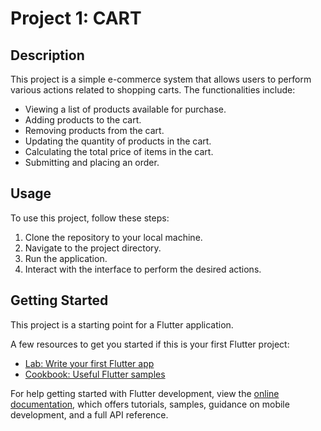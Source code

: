 # Project 1: CART

## Description

This project is a simple e-commerce system that allows users to perform various actions related to shopping carts. The functionalities include:

- Viewing a list of products available for purchase.
- Adding products to the cart.
- Removing products from the cart.
- Updating the quantity of products in the cart.
- Calculating the total price of items in the cart.
- Submitting and placing an order.

## Usage

To use this project, follow these steps:

1. Clone the repository to your local machine.
2. Navigate to the project directory.
3. Run the application.
4. Interact with the interface to perform the desired actions.

## Getting Started

This project is a starting point for a Flutter application.

A few resources to get you started if this is your first Flutter project:

- [Lab: Write your first Flutter app](https://docs.flutter.dev/get-started/codelab)
- [Cookbook: Useful Flutter samples](https://docs.flutter.dev/cookbook)

For help getting started with Flutter development, view the
[online documentation](https://docs.flutter.dev/), which offers tutorials,
samples, guidance on mobile development, and a full API reference.
